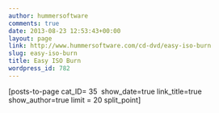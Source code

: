 ```yaml
---
author: hummersoftware
comments: true
date: 2013-08-23 12:53:43+00:00
layout: page
link: http://www.hummersoftware.com/cd-dvd/easy-iso-burn
slug: easy-iso-burn
title: Easy ISO Burn
wordpress_id: 782
---
```


[posts-to-page cat_ID= 35  show_date=true link_title=true show_author=true limit = 20 split_point]

